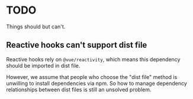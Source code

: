 # TODO

Things should but can't.

## Reactive hooks can't support dist file

Reactive hooks rely on `@vue/reactivity`, which means this dependency should be imported in dist file.

However, we assume that people who choose the "dist file" method is unwilling to install dependencies via npm. So how to manage dependency relationships between dist files is still an unsolved problem.

